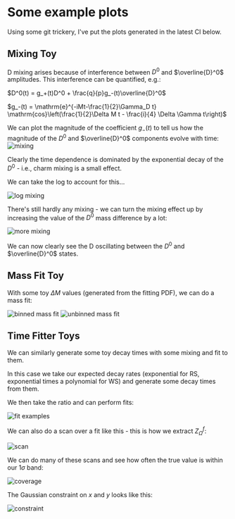 Some example plots
====
Using some git trickery, I've put the plots generated in the latest CI below.

Mixing Toy
----
D mixing arises because of interference between $D^0$ and $\overline{D}^0$ amplitudes.
This interference can be quantified, e.g.:

$D^0(t) = g_+(t)D^0 + \frac{q}{p}g_-(t)\overline{D}^0$

$g_-(t) = \mathrm{e}^{-iMt-\frac{1}{2}\Gamma_D t} \mathrm{cos}\left(\frac{1}{2}\Delta M t - \frac{i}{4} \Delta \Gamma t\right)$

We can plot the magnitude of the coefficient $g_-(t)$ to tell us how the magnitude of the $D^0$ and $\overline{D}^0$
components evolve with time:
![mixing](/../example_plots/mixing.png)

Clearly the time dependence is dominated by the exponential decay of the $D^0$ - i.e., charm mixing is a small effect.

We can take the log to account for this...

![log mixing](/../example_plots/log_mixing.png)

There's still hardly any mixing - we can turn the mixing effect up by increasing the value of the $D^0$ mass difference
by a lot:

![more mixing](/../example_plots/more_mixing.png)

We can now clearly see the D oscillating between the $D^0$ and $\overline{D}^0$ states.

Mass Fit Toy
----
With some toy $\Delta M$ values (generated from the fitting PDF), we can do a mass fit:

![binned mass fit](/../example_plots/simul_sqrt_model_sqrt_fit.png)
![unbinned mass fit](/../example_plots/unbinned_toy_simul_fit.png)

Time Fitter Toys
----
We can similarly generate some toy decay times with some mixing and fit to them.

In this case we take our expected decay rates (exponential for RS, exponential times a polynomial for WS)
and generate some decay times from them.

We then take the ratio and can perform fits:

![fit examples](/../example_plots/fit_examples.png)

We can also do a scan over a fit like this - this is how we extract $Z_\Omega^f$:

![scan](/../example_plots/scan.png)

We can do many of these scans and see how often the true value is within our 1$\sigma$ band:

![coverage](/../example_plots/coverage.png)

The Gaussian constraint on $x$ and $y$ looks like this:

![constraint](/../example_plots/xy_constraint.png)

